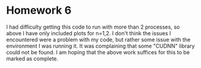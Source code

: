 # Homework 6

I had difficulty getting this code to run with more than 2 processes, so above I have only included plots for n=1,2. I don't think the issues I encountered were a problem with my code, but rather some issue with the environment I was running it. It was complaining that some "CUDNN" library could not be found. I am hoping that the above work suffices for this to be marked as complete. 
